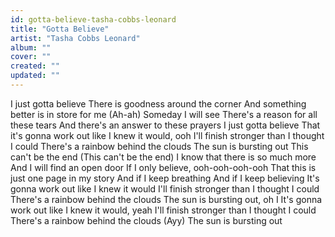 ```yaml
---
id: gotta-believe-tasha-cobbs-leonard
title: "Gotta Believe"
artist: "Tasha Cobbs Leonard"
album: ""
cover: ""
created: ""
updated: ""
---
```


I just gotta believe
There is goodness around the corner
And something better is in store for me (Ah-ah)
Someday I will see
There's a reason for all these tears
And there's an answer to these prayers
I just gotta believe
That it's gonna work out like I knew it would, ooh
I'll finish stronger than I thought I could
There's a rainbow behind the clouds
The sun is bursting out
This can't be the end (This can't be the end)
I know that there is so much more
And I will find an open door
If I only believe, ooh-ooh-ooh-ooh
That this is just one page in my story
And if I keep breathing
And if I keep believing
It's gonna work out like I knew it would
I'll finish stronger than I thought I could
There's a rainbow behind the clouds
The sun is bursting out, oh I
It's gonna work out like I knew it would, yeah
I'll finish stronger than I thought I could
There's a rainbow behind the clouds (Ayy)
The sun is bursting out